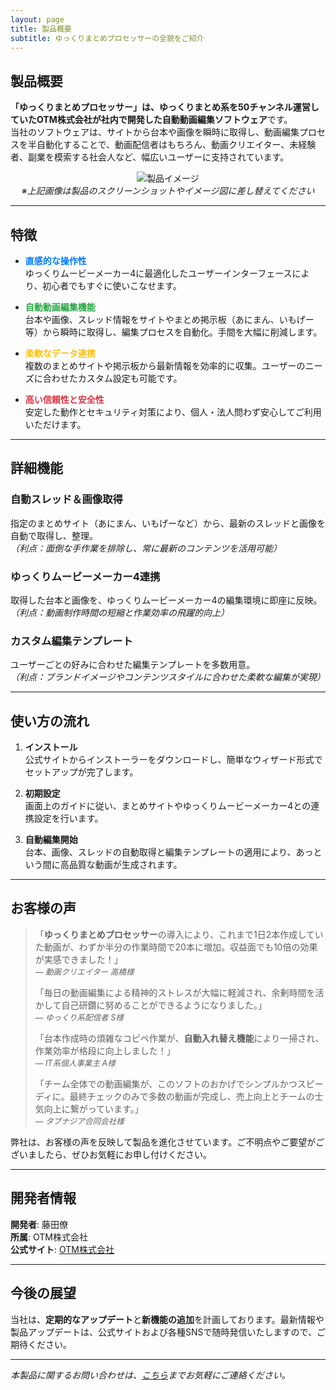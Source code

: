 ```yaml
---
layout: page
title: 製品概要
subtitle: ゆっくりまとめプロセッサーの全貌をご紹介
---
```


<!-- 製品概要のイントロダクション -->
## 製品概要

**「ゆっくりまとめプロセッサー」**は、ゆっくりまとめ系を50チャンネル運営していたOTM株式会社が社内で開発した**自動動画編集ソフトウェア**です。  
当社のソフトウェアは、サイトから台本や画像を瞬時に取得し、動画編集プロセスを半自動化することで、動画配信者はもちろん、動画クリエイター、未経験者、副業を模索する社会人など、幅広いユーザーに支持されています。

<!-- 製品イメージ（※画像は適宜差し替えてください） -->
<div align="center">
  <img src="/assets/img/製品イメージ.png" alt="製品イメージ" style="max-width:80%;">
  <br>
  <em>※上記画像は製品のスクリーンショットやイメージ図に差し替えてください</em>
</div>

---

<!-- 製品の特徴 -->
## 特徴

- <span style="color:#007BFF; font-weight:bold;">**直感的な操作性**</span>  
  ゆっくりムービーメーカー4に最適化したユーザーインターフェースにより、初心者でもすぐに使いこなせます。

- <span style="color:#28A745; font-weight:bold;">**自動動画編集機能**</span>  
  台本や画像、スレッド情報をサイトやまとめ掲示板（あにまん、いもげー等）から瞬時に取得し、編集プロセスを自動化。手間を大幅に削減します。

- <span style="color:#FFC107; font-weight:bold;">**柔軟なデータ連携**</span>  
  複数のまとめサイトや掲示板から最新情報を効率的に収集。ユーザーのニーズに合わせたカスタム設定も可能です。

- <span style="color:#DC3545; font-weight:bold;">**高い信頼性と安全性**</span>  
  安定した動作とセキュリティ対策により、個人・法人問わず安心してご利用いただけます。

---

<!-- 詳細な機能説明 -->
## 詳細機能

### 自動スレッド＆画像取得

指定のまとめサイト（あにまん、いもげーなど）から、最新のスレッドと画像を自動で取得し、整理。  
*（利点：面倒な手作業を排除し、常に最新のコンテンツを活用可能）*

### ゆっくりムービーメーカー4連携

取得した台本と画像を、ゆっくりムービーメーカー4の編集環境に即座に反映。  
*（利点：動画制作時間の短縮と作業効率の飛躍的向上）*

### カスタム編集テンプレート

ユーザーごとの好みに合わせた編集テンプレートを多数用意。  
*（利点：ブランドイメージやコンテンツスタイルに合わせた柔軟な編集が実現）*

---

<!-- 利用の流れ -->
## 使い方の流れ

1. **インストール**  
   公式サイトからインストーラーをダウンロードし、簡単なウィザード形式でセットアップが完了します。

2. **初期設定**  
   画面上のガイドに従い、まとめサイトやゆっくりムービーメーカー4との連携設定を行います。

3. **自動編集開始**  
   台本、画像、スレッドの自動取得と編集テンプレートの適用により、あっという間に高品質な動画が生成されます。

---

<!-- お客様の声などの実績紹介 -->
## お客様の声

> 「**ゆっくりまとめプロセッサー**の導入により、これまで1日2本作成していた動画が、わずか半分の作業時間で20本に増加。収益面でも10倍の効果が実感できました！」  
> <span style="font-size:0.9em;">*— 動画クリエイター 高橋様*</span>
>
> 「毎日の動画編集による精神的ストレスが大幅に軽減され、余剰時間を活かして自己研鑽に努めることができるようになりました。」  
> <span style="font-size:0.9em;">*— ゆっくり系配信者 S様*</span>
>
> 「台本作成時の煩雑なコピペ作業が、**自動入れ替え機能**により一掃され、作業効率が格段に向上しました！」  
> <span style="font-size:0.9em;">*— IT系個人事業主 A様*</span>
>
> 「チーム全体での動画編集が、このソフトのおかげでシンプルかつスピーディに。最終チェックのみで多数の動画が完成し、売上向上とチームの士気向上に繋がっています。」  
> <span style="font-size:0.9em;">*— タブナジア合同会社様*</span>

弊社は、お客様の声を反映して製品を進化させています。ご不明点やご要望がございましたら、ぜひお気軽にお申し付けください。

---

<!-- 開発者・企業情報 -->
## 開発者情報

**開発者**: 藤田僚  
**所属**: OTM株式会社  
**公式サイト**: [OTM株式会社](https://your-company-website.example)

---

<!-- 今後の展望やアップデート情報 -->
## 今後の展望

当社は、**定期的なアップデート**と**新機能の追加**を計画しております。最新情報や製品アップデートは、公式サイトおよび各種SNSで随時発信いたしますので、ご期待ください。

---

<!-- フッター用の追加情報（任意） -->
*本製品に関するお問い合わせは、[こちら](mailto:fujita.otm@gmail.com)までお気軽にご連絡ください。*

